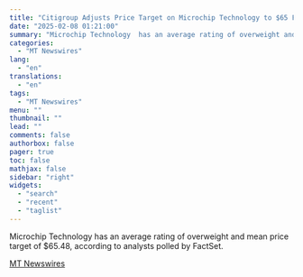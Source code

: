 ```yaml
---
title: "Citigroup Adjusts Price Target on Microchip Technology to $65 From $82"
date: "2025-02-08 01:21:00"
summary: "Microchip Technology  has an average rating of overweight and mean price target of $65.48, according to analysts polled by FactSet."
categories:
  - "MT Newswires"
lang:
  - "en"
translations:
  - "en"
tags:
  - "MT Newswires"
menu: ""
thumbnail: ""
lead: ""
comments: false
authorbox: false
pager: true
toc: false
mathjax: false
sidebar: "right"
widgets:
  - "search"
  - "recent"
  - "taglist"
---
```


Microchip Technology has an average rating of overweight and mean price target of $65.48, according to analysts polled by FactSet.

[MT Newswires](https://www.tradingview.com/news/mtnewswires.com:20250207:A3312860:0/)
